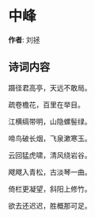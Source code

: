 # 中峰

**作者**: 刘拯

## 诗词内容

蹑径君高亭，天远不敢局。

疏卷檐花，百里在举目。

江横缟带明，山隐螺髻绿。

啼鸟破长烟，飞泉漱寒玉。

云回猛虎啸，清风绕岩谷。

飕飕入青松，古淡琴一曲。

倚栏更凝望，斜阳上修竹。

欲去还迟迟，胜概那可足。

